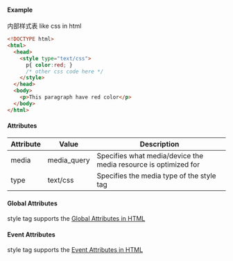 #### Example
内部样式表
like css in html
```html
<!DOCTYPE html>
<html>
  <head>
    <style type="text/css">
      p{ color:red; }
      /* other css code here */
    </style>
  </head>
  <body>
    <p>This paragraph have red color</p>
  </body>
</html>
```

#### Attributes
| Attribute | Value       | Description                                                     |
| --------- | ----------- | --------------------------------------------------------------- |
| media     | media_query | Specifies what media/device the media resource is optimized for |
| type      | text/css    | Specifies the media type of the style tag                       | 

#### Global Attributes
style tag supports the [Global Attributes in HTML](null)

#### Event Attributes
style tag supports the [Event Attributes in HTML](null)